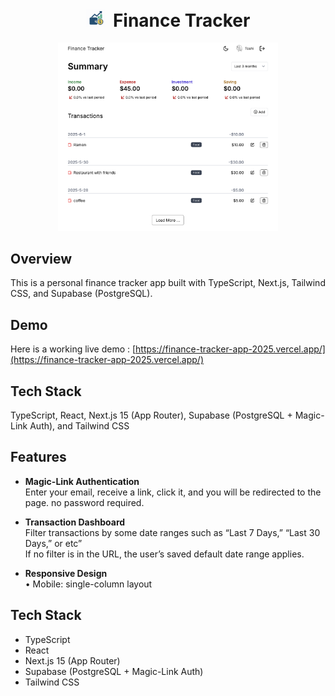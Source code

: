 <div align="center">
  <div>
    <h1><img src="./public/icons/finance-app-icon.svg" width="30" alt="Logo" />&nbsp;&nbsp;Finance Tracker</h1>
  </div>
  </ hr>
  <div>
    <img src="./public/screenshot-demo.png" alt="finance tracker" width="70%" height="70%" />
  </div>
</div>

## Overview

This is a personal finance tracker app built with TypeScript, Next.js, Tailwind CSS, and Supabase (PostgreSQL).

## Demo

Here is a working live demo : [https://finance-tracker-app-2025.vercel.app/](https://finance-tracker-app-2025.vercel.app/)

## Tech Stack

TypeScript, React, Next.js 15 (App Router), Supabase (PostgreSQL + Magic-Link Auth), and Tailwind CSS

## Features

- **Magic-Link Authentication**  
  Enter your email, receive a link, click it, and you will be redirected to the page. no password required.

- **Transaction Dashboard**  
  Filter transactions by some date ranges such as “Last 7 Days,” “Last 30 Days,” or etc”  
  If no filter is in the URL, the user’s saved default date range applies.

- **Responsive Design**  
  • Mobile: single-column layout

## Tech Stack

- TypeScript
- React
- Next.js 15 (App Router)
- Supabase (PostgreSQL + Magic-Link Auth)
- Tailwind CSS
